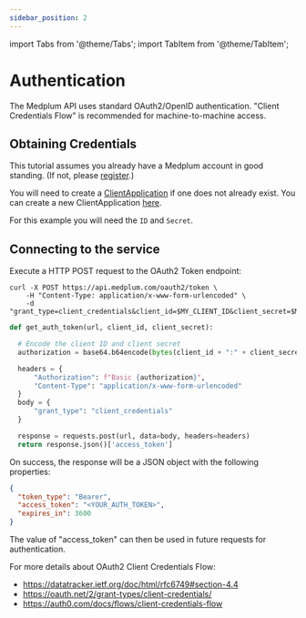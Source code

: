 ```yaml
---
sidebar_position: 2
---
```


import Tabs from '@theme/Tabs';
import TabItem from '@theme/TabItem';

# Authentication

The Medplum API uses standard OAuth2/OpenID authentication. "Client Credentials Flow" is recommended for machine-to-machine access.

## Obtaining Credentials

This tutorial assumes you already have a Medplum account in good standing. (If not, please [register](https://app.medplum.com/register).)

You will need to create a [ClientApplication](https://app.medplum.com/ClientApplication) if one does not already exist. You can create a new ClientApplication [here](https://app.medplum.com/admin/project/client).

For this example you will need the `ID` and `Secret`.

## Connecting to the service

Execute a HTTP POST request to the OAuth2 Token endpoint:

<Tabs groupId="language">
  <TabItem value="curl" label="cURL">

```curl
curl -X POST https://api.medplum.com/oauth2/token \
    -H "Content-Type: application/x-www-form-urlencoded" \
    -d "grant_type=client_credentials&client_id=$MY_CLIENT_ID&client_secret=$MY_CLIENT_SECRET"
```

  </TabItem>
  <TabItem value="python" label="Python">

```py
def get_auth_token(url, client_id, client_secret):

  # Encode the client ID and client secret
  authorization = base64.b64encode(bytes(client_id + ":" + client_secret, "ISO-8859-1")).decode("ascii")

  headers = {
      "Authorization": f"Basic {authorization}",
      "Content-Type": "application/x-www-form-urlencoded"
  }
  body = {
      "grant_type": "client_credentials"
  }

  response = requests.post(url, data=body, headers=headers)
  return response.json()['access_token']
```

  </TabItem>
</Tabs>

On success, the response will be a JSON object with the following properties:

```json
{
  "token_type": "Bearer",
  "access_token": "<YOUR_AUTH_TOKEN>",
  "expires_in": 3600
}
```

The value of "access_token" can then be used in future requests for authentication.

For more details about OAuth2 Client Credentials Flow:

- https://datatracker.ietf.org/doc/html/rfc6749#section-4.4
- https://oauth.net/2/grant-types/client-credentials/
- https://auth0.com/docs/flows/client-credentials-flow
